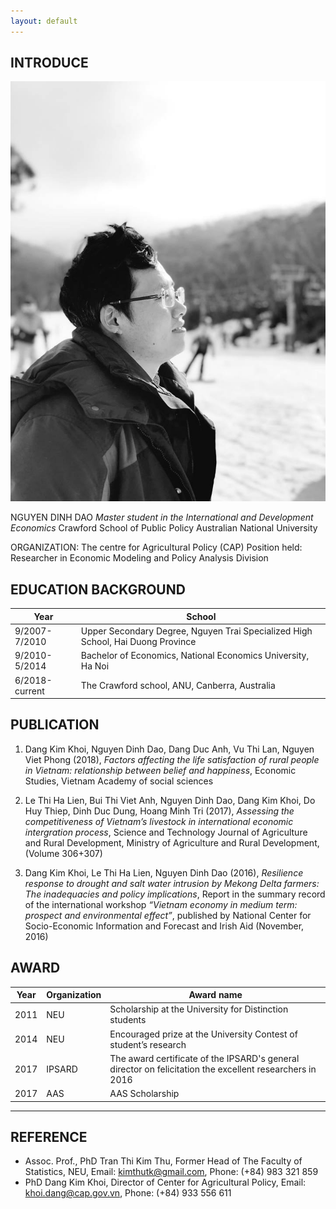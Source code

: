 ```yaml
---
layout: default
---
```


## INTRODUCE

<img class="profile-picture" src="daonguyen.jpg">

NGUYEN DINH DAO
*Master student in the International and Development Economics*
Crawford School of Public Policy
Australian National University

ORGANIZATION: The centre for Agricultural Policy (CAP)
Position held: Researcher in Economic Modeling and Policy Analysis Division

                              
## EDUCATION BACKGROUND

Year | School
-----|--------
9/2007-7/2010 | Upper Secondary Degree, Nguyen Trai Specialized High School,                                                             Hai Duong Province
9/2010-5/2014 | Bachelor of Economics, National Economics University, Ha Noi
6/2018-current| The Crawford school, ANU, Canberra, Australia


## PUBLICATION

1. Dang Kim Khoi, Nguyen Dinh Dao, Dang Duc Anh, Vu Thi Lan, Nguyen Viet Phong (2018), *Factors affecting the life satisfaction of rural people in Vietnam: relationship between belief and happiness*, Economic Studies, Vietnam Academy of social sciences

2. Le Thi Ha Lien, Bui Thi Viet Anh, Nguyen Dinh Dao, Dang Kim Khoi, Do Huy Thiep, Dinh Duc Dung, Hoang Minh Tri (2017), *Assessing the competitiveness of Vietnam’s livestock in international economic intergration process*, Science and Technology Journal of Agriculture and Rural Development, Ministry of Agriculture and Rural Development, (Volume 306+307)

3. Dang Kim Khoi, Le Thi Ha Lien, Nguyen Dinh Dao (2016), *Resilience response to drought and salt water intrusion by Mekong Delta farmers: The inadequacies and policy implications*, Report in the summary record of the international workshop *“Vietnam economy in medium term: prospect and environmental effect”*, published by National Center for Socio-Economic Information and Forecast and Irish Aid (November, 2016)

## AWARD

Year | Organization | Award name
-----|-------|--------
2011 | NEU  | Scholarship at the University for Distinction students
2014 | NEU | Encouraged prize at the University Contest of student’s research
2017 | IPSARD | The award certificate of the IPSARD's general director on felicitation the excellent researchers in 2016
2017 | AAS |  AAS Scholarship

---

## REFERENCE

* Assoc. Prof., PhD Tran Thi Kim Thu, Former Head of The Faculty of Statistics, NEU, Email: kimthutk@gmail.com, Phone: (+84) 983 321 859
* PhD Dang Kim Khoi, Director of Center for Agricultural Policy, Email: khoi.dang@cap.gov.vn, Phone: (+84) 933 556 611






